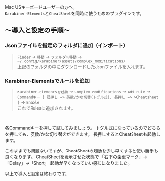 Mac USキーボードユーザーの方へ。  
`Karabiner-Elements`と`CheatSheet`を同時に使うためのプラグインです。

## 〜導入と設定の手順〜  
### Jsonファイルを指定のフォルダに追加（インポート）
>`Finder` → `移動` → `フォルダへ移動` →
>`~/.config/karabiner/assets/complex_modifications/`  
>上記のフォルダの中にダウンロードしたJsonファイルを入れます。

### Karabiner-Elementsでルールを追加
>`Karabiner-Elementsを起動` → `Complex Modifications` → `Add rule` →  
>`Commandキー { 短押し => 英数/かな切替(トグル式), 長押し => >Cheatsheet }` → `Enable`  
>これでRulesに追加されます。  

<br>

各Commandキーを押して試してみましょう。
トグル式になっているのでどちらを押しても、英数/かな切り替えができます。
長押しするとCheatSheetも起動します。

このままでも問題ないですが、CheatSheetの起動を少し早くすると使い勝手も良くなります。
CheatSheetを表示させた状態で
「右下の歯車マーク」→「Delay」→「Short」
起動が早くなっていい感じになりました。

以上で導入と設定は終わりです。